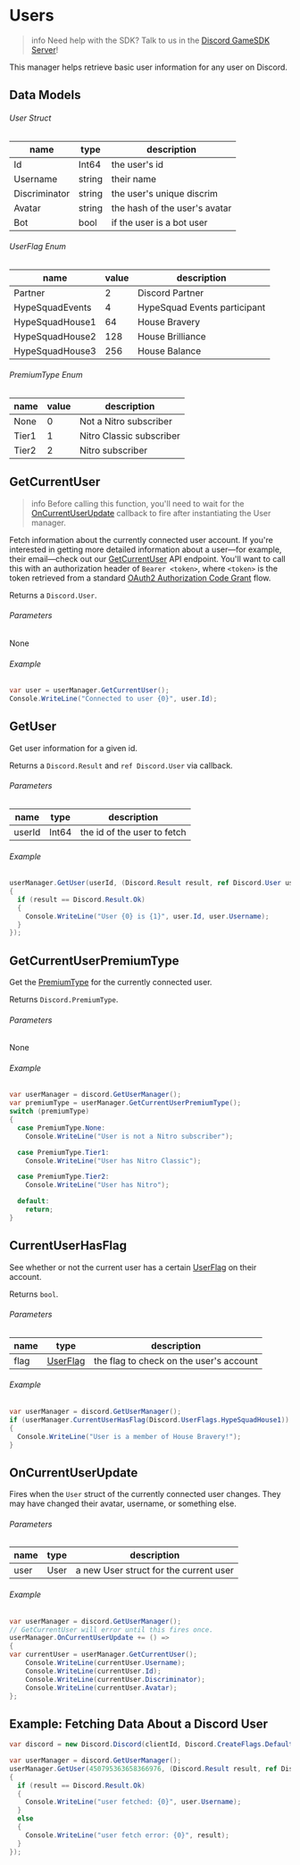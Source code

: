 # Users

> info
> Need help with the SDK? Talk to us in the [Discord GameSDK Server](https://discord.gg/discord-gamesdk)!

This manager helps retrieve basic user information for any user on Discord.

## Data Models

###### User Struct

| name          | type   | description                   |
| ------------- | ------ | ----------------------------- |
| Id            | Int64  | the user's id                 |
| Username      | string | their name                    |
| Discriminator | string | the user's unique discrim     |
| Avatar        | string | the hash of the user's avatar |
| Bot           | bool   | if the user is a bot user     |

###### UserFlag Enum

| name            | value | description                  |
| --------------- | ----- | ---------------------------- |
| Partner         | 2     | Discord Partner              |
| HypeSquadEvents | 4     | HypeSquad Events participant |
| HypeSquadHouse1 | 64    | House Bravery                |
| HypeSquadHouse2 | 128   | House Brilliance             |
| HypeSquadHouse3 | 256   | House Balance                |

###### PremiumType Enum

| name  | value | description              |
| ----- | ----- | ------------------------ |
| None  | 0     | Not a Nitro subscriber   |
| Tier1 | 1     | Nitro Classic subscriber |
| Tier2 | 2     | Nitro subscriber         |

## GetCurrentUser

> info
> Before calling this function, you'll need to wait for the [OnCurrentUserUpdate](#DOCS_GAME_SDK_USERS/on-current-user-update) callback to fire after instantiating the User manager.

Fetch information about the currently connected user account. If you're interested in getting more detailed information about a user—for example, their email—check out our [GetCurrentUser](#DOCS_RESROUCES_USER/get-current-user) API endpoint. You'll want to call this with an authorization header of `Bearer <token>`, where `<token>` is the token retrieved from a standard [OAuth2 Authorization Code Grant](#DOCS_TOPICS_OAUTH2/authorization-code-grant) flow.

Returns a `Discord.User`.

###### Parameters

None

###### Example

```cs
var user = userManager.GetCurrentUser();
Console.WriteLine("Connected to user {0}", user.Id);
```

## GetUser

Get user information for a given id.

Returns a `Discord.Result` and `ref Discord.User` via callback.

###### Parameters

| name   | type  | description                 |
| ------ | ----- | --------------------------- |
| userId | Int64 | the id of the user to fetch |

###### Example

```cs
userManager.GetUser(userId, (Discord.Result result, ref Discord.User user) =>
{
  if (result == Discord.Result.Ok)
  {
    Console.WriteLine("User {0} is {1}", user.Id, user.Username);
  }
});
```

## GetCurrentUserPremiumType

Get the [PremiumType](#DOCS_GAME_SDK_USER/data-models-premiumtype-enum) for the currently connected user.

Returns `Discord.PremiumType`.

###### Parameters

None

###### Example

```cs
var userManager = discord.GetUserManager();
var premiumType = userManager.GetCurrentUserPremiumType();
switch (premiumType)
{
  case PremiumType.None:
    Console.WriteLine("User is not a Nitro subscriber");

  case PremiumType.Tier1:
    Console.WriteLine("User has Nitro Classic");

  case PremiumType.Tier2:
    Console.WriteLine("User has Nitro");

  default:
    return;
}
```

## CurrentUserHasFlag

See whether or not the current user has a certain [UserFlag](#DOCS_GAME_SDK_USER/data-models-userflag-enum) on their account.

Returns `bool`.

###### Parameters

| name | type                                                      | description                             |
| ---- | --------------------------------------------------------- | --------------------------------------- |
| flag | [UserFlag](#DOCS_GAME_SDK_USER/data-models-userflag-enum) | the flag to check on the user's account |

###### Example

```cs
var userManager = discord.GetUserManager();
if (userManager.CurrentUserHasFlag(Discord.UserFlags.HypeSquadHouse1))
{
  Console.WriteLine("User is a member of House Bravery!");
}
```

## OnCurrentUserUpdate

Fires when the `User` struct of the currently connected user changes. They may have changed their avatar, username, or something else.

###### Parameters

| name | type | description                            |
| ---- | ---- | -------------------------------------- |
| user | User | a new User struct for the current user |

###### Example

```cs
var userManager = discord.GetUserManager();
// GetCurrentUser will error until this fires once.
userManager.OnCurrentUserUpdate += () =>
{
var currentUser = userManager.GetCurrentUser();
	Console.WriteLine(currentUser.Username);
	Console.WriteLine(currentUser.Id);
	Console.WriteLine(currentUser.Discriminator);
	Console.WriteLine(currentUser.Avatar);
};
```

## Example: Fetching Data About a Discord User

```cs
var discord = new Discord.Discord(clientId, Discord.CreateFlags.Default);

var userManager = discord.GetUserManager();
userManager.GetUser(450795363658366976, (Discord.Result result, ref Discord.User user) =>
{
  if (result == Discord.Result.Ok)
  {
    Console.WriteLine("user fetched: {0}", user.Username);
  }
  else
  {
    Console.WriteLine("user fetch error: {0}", result);
  }
});
```
